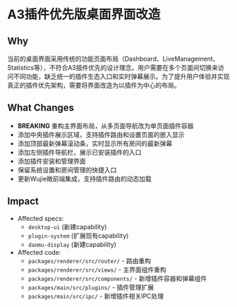# A3插件优先版桌面界面改造

## Why

当前的桌面界面采用传统的功能页面布局（Dashboard、LiveManagement、Statistics等），不符合A3插件优先的设计理念。用户需要在多个页面间切换来访问不同功能，缺乏统一的插件生态入口和实时弹幕展示。为了提升用户体验并实现真正的插件优先架构，需要将界面改造为以插件为中心的布局。

## What Changes

- **BREAKING** 重构主界面布局，从多页面导航改为单页面插件容器
- 添加中央插件展示区域，支持插件路由和设置页面的嵌入显示
- 添加顶部最新弹幕滚动条，实时显示所有房间的最新弹幕
- 添加左侧插件导航栏，展示已安装插件的入口
- 添加插件安装和管理界面
- 保留系统设置和房间管理的快捷入口
- 更新Wujie微前端集成，支持插件路由的动态加载

## Impact

- Affected specs: 
  - `desktop-ui` (新建capability)
  - `plugin-system` (扩展现有capability)
  - `danmu-display` (新建capability)
- Affected code: 
  - `packages/renderer/src/router/` - 路由重构
  - `packages/renderer/src/views/` - 主界面组件重构
  - `packages/renderer/src/components/` - 新增插件容器和弹幕组件
  - `packages/main/src/plugins/` - 插件管理扩展
  - `packages/main/src/ipc/` - 新增插件相关IPC处理